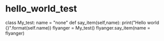 # hello_world_test
class My_test:
  name = "none"
  def say_item(self,name):
    print("Hello world {}".format(self.name))
flyanger = My_test()
flyanger.say_item(name = flyanger)
